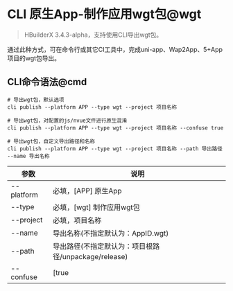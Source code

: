 # CLI 原生App-制作应用wgt包@wgt

> HBuilderX 3.4.3-alpha，支持使用CLI导出wgt包。

通过此种方式，可在命令行或其它CI工具中，完成uni-app、Wap2App、5+App项目的wgt包导出。

## CLI命令语法@cmd

```shell
# 导出wgt包，默认选项
cli publish --platform APP --type wgt --project 项目名称

# 导出wgt包，对配置的js/nvue文件进行原生混淆
cli publish --platform APP --type wgt --project 项目名称 --confuse true

# 导出wgt包，自定义导出路径和名称
cli publish --platform APP --type wgt --project 项目名称 --path 导出路径 --name 导出名称
```

| 参数       | 说明                                                 |
| ---------- | ---------------------------------------------------- |
| --platform | 必填，[APP] 原生App                                  |
| --type     | 必填，[wgt] 制作应用wgt包                            |
| --project  | 必填，项目名称                                       |
| --name     | 导出名称(不指定默认为：AppID.wgt)                    |
| --path     | 导出路径(不指定默认为：项目根路径/unpackage/release) |
| --confuse  | [true                                                |
